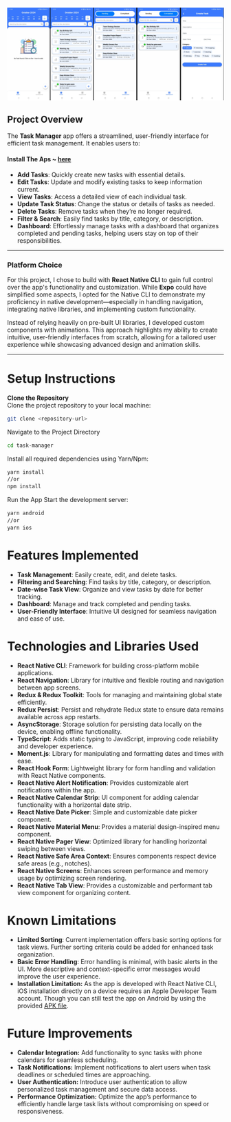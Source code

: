 ![example image](/assets/example.png)

## Project Overview

The **Task Manager** app offers a streamlined, user-friendly interface for efficient task management. It enables users to:

#### Install The Aps ~ [here](https://drive.google.com/file/d/1y30pNjKUzcBQPxfeCkfG-QRvTthGcDDy/view?usp=drive_link)

- **Add Tasks**: Quickly create new tasks with essential details.
- **Edit Tasks**: Update and modify existing tasks to keep information current.
- **View Tasks**: Access a detailed view of each individual task.
- **Update Task Status**: Change the status or details of tasks as needed.
- **Delete Tasks**: Remove tasks when they’re no longer required.
- **Filter & Search**: Easily find tasks by title, category, or description.
- **Dashboard**: Effortlessly manage tasks with a dashboard that organizes completed and pending tasks, helping users stay on top of their responsibilities.

---

### Platform Choice

For this project, I chose to build with **React Native CLI** to gain full control over the app's functionality and customization. While **Expo** could have simplified some aspects, I opted for the Native CLI to demonstrate my proficiency in native development—especially in handling navigation, integrating native libraries, and implementing custom functionality.

Instead of relying heavily on pre-built UI libraries, I developed custom components with animations. This approach highlights my ability to create intuitive, user-friendly interfaces from scratch, allowing for a tailored user experience while showcasing advanced design and animation skills.

---

# Setup Instructions

**Clone the Repository**  
 Clone the project repository to your local machine:

```bash
git clone <repository-url>
```

Navigate to the Project Directory

```bash
cd task-manager
```

Install all required dependencies using Yarn/Npm:

```bash
yarn install
//or
npm install
```

Run the App Start the development server:

```bash
yarn android
//or
yarn ios
```

# Features Implemented

- **Task Management**: Easily create, edit, and delete tasks.
- **Filtering and Searching**: Find tasks by title, category, or description.
- **Date-wise Task View**: Organize and view tasks by date for better tracking.
- **Dashboard**: Manage and track completed and pending tasks.
- **User-Friendly Interface**: Intuitive UI designed for seamless navigation and ease of use.

# Technologies and Libraries Used

- **React Native CLI**: Framework for building cross-platform mobile applications.
- **React Navigation**: Library for intuitive and flexible routing and navigation between app screens.
- **Redux & Redux Toolkit**: Tools for managing and maintaining global state efficiently.
- **Redux Persist**: Persist and rehydrate Redux state to ensure data remains available across app restarts.
- **AsyncStorage**: Storage solution for persisting data locally on the device, enabling offline functionality.
- **TypeScript**: Adds static typing to JavaScript, improving code reliability and developer experience.
- **Moment.js**: Library for manipulating and formatting dates and times with ease.
- **React Hook Form**: Lightweight library for form handling and validation with React Native components.
- **React Native Alert Notification**: Provides customizable alert notifications within the app.
- **React Native Calendar Strip**: UI component for adding calendar functionality with a horizontal date strip.
- **React Native Date Picker**: Simple and customizable date picker component.
- **React Native Material Menu**: Provides a material design-inspired menu component.
- **React Native Pager View**: Optimized library for handling horizontal swiping between views.
- **React Native Safe Area Context**: Ensures components respect device safe areas (e.g., notches).
- **React Native Screens**: Enhances screen performance and memory usage by optimizing screen rendering.
- **React Native Tab View**: Provides a customizable and performant tab view component for organizing content.

# Known Limitations

- **Limited Sorting**: Current implementation offers basic sorting options for task views. Further sorting criteria could be added for enhanced task organization.
- **Basic Error Handling**: Error handling is minimal, with basic alerts in the UI. More descriptive and context-specific error messages would improve the user experience.
- **Installation Limitation:** As the app is developed with React Native CLI, iOS installation directly on a device requires an Apple Developer Team account. Though you can still test the app on Android by using the provided [APK file](https://drive.google.com/file/d/1y30pNjKUzcBQPxfeCkfG-QRvTthGcDDy/view?usp=drive_link).

# Future Improvements

- **Calendar Integration:** Add functionality to sync tasks with phone calendars for seamless scheduling.
- **Task Notifications:** Implement notifications to alert users when task deadlines or scheduled times are approaching.
- **User Authentication:** Introduce user authentication to allow personalized task management and secure data access.
- **Performance Optimization:** Optimize the app’s performance to efficiently handle large task lists without compromising on speed or responsiveness.
